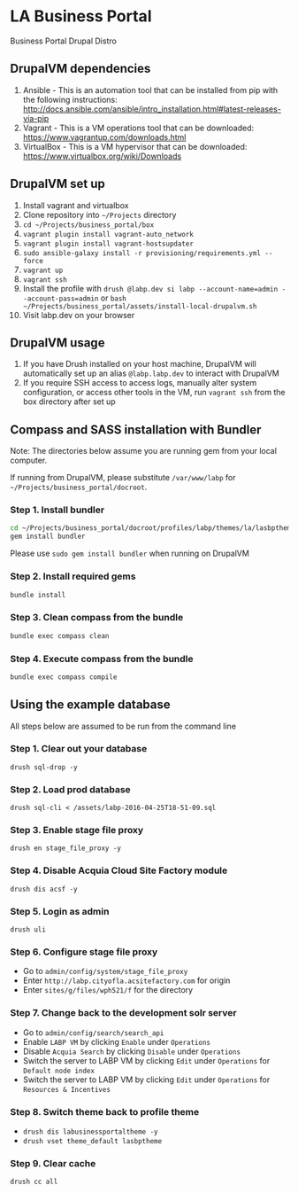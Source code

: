 # LA Business Portal
Business Portal Drupal Distro

## DrupalVM dependencies
1. Ansible - This is an automation tool that can be installed from pip with the following instructions: 
http://docs.ansible.com/ansible/intro_installation.html#latest-releases-via-pip 
1. Vagrant - This is a VM operations tool that can be downloaded: https://www.vagrantup.com/downloads.html
1. VirtualBox - This is a VM hypervisor that can be downloaded: https://www.virtualbox.org/wiki/Downloads


## DrupalVM set up

1. Install vagrant and virtualbox
1. Clone repository into `~/Projects` directory
1. `cd ~/Projects/business_portal/box`
1. `vagrant plugin install vagrant-auto_network`
1. `vagrant plugin install vagrant-hostsupdater`
1. `sudo ansible-galaxy install -r provisioning/requirements.yml --force`
1. `vagrant up`
1. `vagrant ssh`
1. Install the profile with `drush @labp.dev si labp --account-name=admin --account-pass=admin` or `bash ~/Projects/business_portal/assets/install-local-drupalvm.sh`
1. Visit labp.dev on your browser

## DrupalVM usage

1. If you have Drush installed on your host machine, DrupalVM will automatically set up an alias 
`@labp.labp.dev` to interact with DrupalVM
1. If you require SSH access to access logs, manually alter system configuration, or access other tools 
in the VM, run `vagrant ssh` from the box directory after set up

## Compass and SASS installation with Bundler

Note: The directories below assume you are running gem from your local computer. 

If running from DrupalVM, please substitute `/var/www/labp` for `~/Projects/business_portal/docroot`.

### Step 1. Install bundler
```bash
cd ~/Projects/business_portal/docroot/profiles/labp/themes/la/lasbptheme
gem install bundler
```
Please use `sudo gem install bundler` when running on DrupalVM

### Step 2. Install required gems
``` bash
bundle install
```

### Step 3. Clean compass from the bundle
``` bash
bundle exec compass clean
```

### Step 4. Execute compass from the bundle
``` bash
bundle exec compass compile
```

## Using the example database

All steps below are assumed to be run from the command line

### Step 1. Clear out your database
`drush sql-drop -y`

### Step 2. Load prod database
`drush sql-cli < /assets/labp-2016-04-25T18-51-09.sql`

### Step 3. Enable stage file proxy
`drush en stage_file_proxy -y`

### Step 4. Disable Acquia Cloud Site Factory module
`drush dis acsf -y`

### Step 5. Login as admin
`drush uli`

### Step 6. Configure stage file proxy
- Go to `admin/config/system/stage_file_proxy`  
- Enter `http://labp.cityofla.acsitefactory.com` for origin
- Enter `sites/g/files/wph521/f` for the directory

### Step 7. Change back to the development solr server
- Go to `admin/config/search/search_api`
- Enable `LABP VM` by clicking `Enable` under `Operations`
- Disable `Acquia Search` by clicking `Disable` under `Operations`
- Switch the server to LABP VM by clicking `Edit` under `Operations` for `Default node index` 
- Switch the server to LABP VM by clicking `Edit` under `Operations` for `Resources & Incentives` 

### Step 8. Switch theme back to profile theme
- `drush dis labusinessportaltheme -y`
- `drush vset theme_default lasbptheme`

### Step 9. Clear cache
`drush cc all`